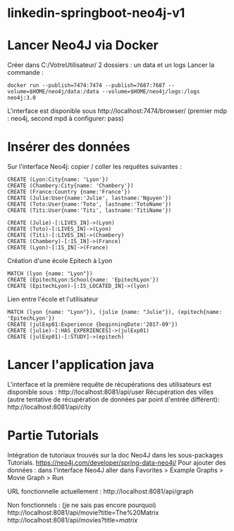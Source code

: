 # linkedin-springboot-neo4j-v1

#  Lancer Neo4J via Docker
Créer dans C:/VotreUtilisateur/ 2 dossiers : un data et un logs
Lancer la commande : 
```
docker run --publish=7474:7474 --publish=7687:7687 --volume=$HOME/neo4j/data:/data --volume=$HOME/neo4j/logs:/logs neo4j:3.0
```

L'interface est disponible sous http://localhost:7474/browser/
(premier mdp : neo4j, second mpd à configurer: pass)

# Insérer des données
Sur l'interface Neo4j: copier / coller les requêtes suivantes : 
```
CREATE (Lyon:City{name: 'Lyon'})
CREATE (Chambery:City{name: 'Chambery'})
CREATE (France:Country {name:'France'})
CREATE (Julie:User{name:'Julie', lastname:'Nguyen'})
CREATE (Toto:User{name:'Toto', lastname:'TotoName'})
CREATE (Titi:User{name:'Titi', lastname:'TitiName'})

CREATE (Julie)-[:LIVES_IN]->(Lyon)
CREATE (Toto)-[:LIVES_IN]->(Lyon)
CREATE (Titi)-[:LIVES_IN]->(Chambery)
CREATE (Chambery)-[:IS_IN]->(France)
CREATE (Lyon)-[:IS_IN]->(France)
```

Création d'une école Epitech à Lyon
```
MATCH (lyon {name: "Lyon"})
CREATE (EpitechLyon:School{name: 'EpitechLyon'})
CREATE (EpitechLyon)-[:IS_LOCATED_IN]->(lyon)
```

Lien entre l'école et l'utilisateur
```
MATCH (lyon {name: "Lyon"}), (julie {name: "Julie"}), (epitech{name: 'EpitechLyon'})
CREATE (julExp01:Experience {beginningDate:'2017-09'})
CREATE (julie)-[:HAS_EXPERIENCES]->(julExp01)
CREATE (julExp01)-[:STUDY]->(epitech)
```


# Lancer l'application java
L'interface et la première requête de récupérations des utilisateurs est disponible sous : 
http://localhost:8081/api/user
Récupération des villes (autre tentative de récupération de données par point d'entrée différent):
http://localhost:8081/api/city

# Partie Tutorials
Intégration de tutoriaux trouvés sur la doc Neo4J dans les sous-packages Tutorials. https://neo4j.com/developer/spring-data-neo4j/ 
Pour ajouter des données : dans l'interface Neo4J aller dans Favorites > Example Graphs > Movie Graph > Run

URL fonctionnelle actuellement : 
http://localhost:8081/api/graph

Non fonctionnels : (je ne sais pas encore pourquoi)
http://localhost:8081/api/movie?title=The%20Matrix
http://localhost:8081/api/movies?title=*matrix*
